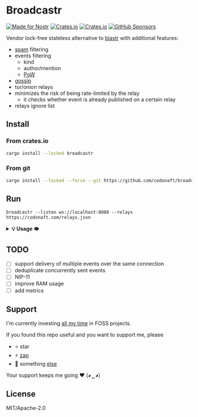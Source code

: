 # Broadcastr
[![Made for Nostr](https://img.shields.io/badge/Nostr-enabled-purple?logo=nostr&logoColor=white)](https://github.com/nostr-protocol)
[![Crates.io](https://img.shields.io/crates/v/broadcastr)](https://crates.io/crates/broadcastr)
[![Crates.io](https://img.shields.io/crates/d/broadcastr)](https://crates.io/crates/broadcastr)
[![GitHub Sponsors](https://img.shields.io/badge/Sponsor-%E2%9D%A4-%23db61a2.svg?&logo=github&logoColor=white&labelColor=181717&style=flat-square)](#Support)

Vendor lock-free stateless alternative to [blastr](https://github.com/MutinyWallet/blastr) with additional features:
- [spam](https://spam.nostr.band) filtering
- events filtering
    - kind
    - author/mention
    - [PoW](https://github.com/nostr-protocol/nips/blob/master/13.md)
- [gossip](https://github.com/frnandu/yana/blob/master/GOSSIP.md)
- tor/onion relays
- minimizes the risk of being rate-limited by the relay
    - it checks whether event is already published on a certain relay
- relays ignore list

## Install

### From crates.io
```bash
cargo install --locked broadcastr
```

### From git
```bash
cargo install --locked --force --git https://github.com/codonaft/broadcastr
```

## Run
```
broadcastr --listen ws://localhost:8080 --relays https://codonaft.com/relays.json
```

<details>
<summary><b>💡 Usage 👁️</b></summary>
<p>

```
Usage: broadcastr --listen <listen> --relays <relays> [--blocked-relays <blocked-relays>] [--tor-proxy <tor-proxy>] [--proxy <proxy>] [--min-pow <min-pow>] [--allowed-pubkeys <allowed-pubkeys>] [--disable-mentions] [--max-events-per-min <max-events-per-min>] [--allowed-kinds <allowed-kinds>] [--disable-gossip] [--disable-spam-nostr-band] [--update-interval <update-interval>] [--max-backoff-interval <max-backoff-interval>] [--connection-timeout <connection-timeout>] [--request-timeout <request-timeout>] [--log-level <log-level>] [--tcp-backlog <tcp-backlog>] [--max-msg-size <max-msg-size>] [--max-frame-size <max-frame-size>]

Broadcast Nostr events to other relays

Options:
  --listen          the listener ws URI (e.g. "ws://localhost:8080")
  --relays          relays or relay-list URIs (comma-separated, e.g.
                    "https://codonaft.com/relays.json,file:///path/to/relays-in-array.json,ws://1.2.3.4:5678")
  --blocked-relays  same, but for ignored relays; put public URL to your
                    broadcastr here to avoid loops
  --tor-proxy       connect to tor onion relays using socks5 proxy (e.g.
                    "127.0.0.1:9050")
  --proxy           connect to all relays using socks5 proxy
  --min-pow         pow difficulty limit (NIP-13)
  --allowed-pubkeys authors or mentioned authors (comma-separated
                    hex/bech32/NIP-21 allow-list)
  --disable-mentions
                    disallow mentions (of the allowed authors) by others
                    (default is false)
  --max-events-per-min
                    max events by author per minute (default is 5)
  --allowed-kinds   limit event kinds with (comma-separated allow-list, e.g
                    "0,1,3,5,6,7,4550,34550")
  --disable-gossip  don't discover additional relays from user profiles
  --disable-spam-nostr-band
                    don't use spam.nostr.band for spam filtering
  --update-interval relays and spam-lists update interval (default is 15m)
  --max-backoff-interval
                    max update backoff interval (default is 5m)
  --connection-timeout
                    connection timeout (default is 15s)
  --request-timeout request timeout (default is 10s)
  --log-level       log level (default is info)
  --tcp-backlog     max incoming connections per listener IP address
  --max-msg-size    event message size
  --max-frame-size  ws frame size
  -h, --help        display usage information
```

</p>
</details>

## TODO
- [ ] support delivery of multiple events over the same connection
- [ ] deduplicate concurrently sent events
- [ ] NIP-11
- [ ] improve RAM usage
- [ ] add metrics

## Support
I'm currently investing [all my time](https://codonaft.com/why) in FOSS projects.

If you found this repo useful and you want to support me, please
- ⭐ star
- ⚡ [zap](https://zapper.nostrapps.org/zap?id=npub1alptdev5srcw2hxg03567p4k6xs3lgj7f6545suc0rzp0xw98svse7rg94&amount=5000)
- 🌚 something [else](https://codonaft.com/sponsor)

Your support keeps me going ❤️ (◕‿◕)

## License
MIT/Apache-2.0
